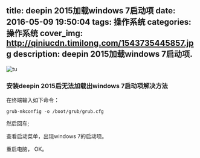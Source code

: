 title: deepin 2015加载windows 7启动项
date: 2016-05-09 19:50:04
tags: 操作系统
categories: 操作系统
cover_img: http://qiniucdn.timilong.com/1543735445857.jpg
description: deepin 2015加载windows 7启动项.
---

![tu](http://qiniucdn.timilong.com/1543735445857.jpg)

### 安装deepin 2015后无法加载出windows 7启动项解决方法

在终端输入如下命令：

```
grub-mkconfig -o /boot/grub/grub.cfg
```

然后回车;

查看启动菜单，出现windows 7的启动项。

重启电脑， OK。
